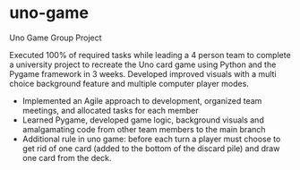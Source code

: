 # uno-game
Uno Game Group Project

Executed 100% of required tasks while leading a 4 person team to complete a university project to recreate the Uno card game using Python and the Pygame framework in 3 weeks. Developed improved visuals with a multi choice background feature and multiple computer player modes.

- Implemented an Agile approach to development, organized team meetings, and allocated tasks for each member
- Learned Pygame, developed game logic, background visuals and amalgamating code from other team members to the main branch
- Additional rule in uno game: before each turn a player must choose to get rid of one card (added to the bottom of the discard pile) and draw one card from the deck. 
